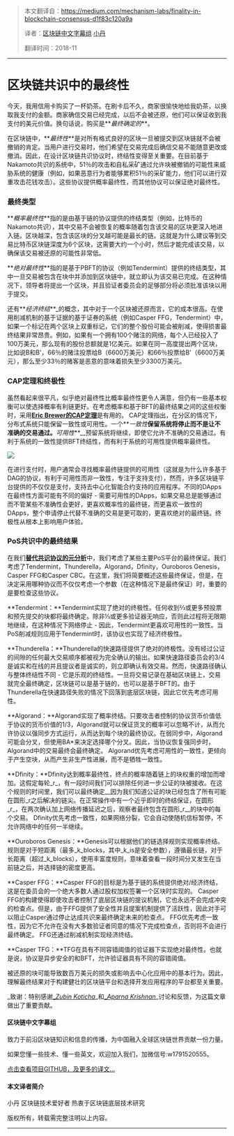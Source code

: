 

> 本文翻译自：https://medium.com/mechanism-labs/finality-in-blockchain-consensus-d1f83c120a9a
>
> 译者：[区块链中文字幕组](https://github.com/BlockchainTranslator/EOS) [小丹](https://github.com/zhuangjun)
>
> 翻译时间：2018-11

----------------------------------------------------



# 区块链共识中的最终性

今天，我用信用卡购买了一杯奶茶。在刷卡后不久，商家很愉快地给我奶茶，以换取我支付的金额。商家确信交易已经完成，以后不会被还原，他们可以保证收到我支付的美元价值。换句话说，购买是**_最终确定的_**。

在区块链中，**_最终性_**是对所有格式良好的区块一旦被提交到区块链就不会被撤销的肯定。当用户进行交易时，他们希望在交易完成后确信交易不能随意更改或撤消。因此，在设计区块链共识协议时，终结性变得至关重要。在目前基于Nakamoto共识的系统中，51％的攻击和自私采矿通过允许块被撤销的可能性来威胁系统的健康（例如，如果恶意行为者能够累积51％的采矿能力，他们可以进行双重攻击花钱攻击）。这些协议提供概率最终性，而其他协议可以保证绝对最终性。

### 最终类型

**_概率最终性_**指的是由基于链的协议提供的终结类型（例如，比特币的Nakamoto共识），其中交易不会被恢复的概率随着包含该交易的区块更深入地进入链。区块越深，包含该区块的分叉越可能是最长的链。这就是为什么建议等到交易比特币区块链深度为6个区块，这需要大约一个小时，然后才能完成该交易，以确保该交易被还原的可能性非常低。

**_绝对最终性_**指的是基于PBFT的协议（例如Tendermint）提供的终结类型，其中一旦交易被包含在块中并添加到区块链中，就立即认为该交易已完成。在这种情况下，领导者将提出一个区块，并且验证者委员会的足够部分将必须批准该块以用于提交。

还有**_经济终结_**_的概念，其中对于一个区块被还原而言，它的成本很高。在使用削减机制的基于证据的基于证券的系统（例如Casper FFG，Tendermint）中，如果一个标记在两个区块上双重标记，它们的整个股份可能会被削减，使得损害最终结果非常昂贵。例如，如果有一个拥有100个赌注的网络，每个人已经投入了100万美元，那么现有的股份总额就是1亿美元。如果在同一高度提出两个区块，比如说B和B'，66％的赌注投票给B（6600万美元）和66％投票给B'（6600万美元），那么至少33％的赌客是恶意的意味着损失至少3300万美元。

### CAP定理和终极性

虽然看起来很平凡，似乎绝对最终性比概率最终性更令人满意，但仍有一些基本权衡可以使选择概率有利链更好。在考虑概率和基于BFT的最终结果之间的这些权衡时，采用[**Eric Brewer的CAP定理**][3]是有用的。 CAP定理指出，在分区的情况下，分布式系统只能保留一致性或可用性。一个**_一致性_**保留系统将停止而不是让不准确的交易通过。**_可用性_**__预留系统将继续，即使它允许不准确的交易通过。有利于系统的一致性提供BFT终结性，而有利于系统的可用性提供概率最终性。

![][4]

在进行支付时，用户通常会寻找概率最终链提供的可用性（这就是为什么许多基于​​DAG的协议，有利于可用性而非一致性，专注于支持支付），然而，许多区块链平台提供的不仅仅是支付，支持去中心化智能合约支持的应用程序。不同的DApps在最终性方面可能有不同的偏好 - 需要可用性的DApps，如果交易总是能够通过而不管某些不准确性会更好，更喜欢概率性的最终链，而更喜欢一致性的DApps，整个申请停止代替不准确的交易是更可取的，更喜欢绝对的最终链。终极性从根本上影响用户体验。

### PoS共识中的最终结果

在我们[**替代共识协议的元分析**][5]中，我们考虑了某些主要PoS平台的最终保证。我们考虑了Tendermint，Thunderella，Algorand，Dfinity，Ouroboros Genesis，Casper FFG和Casper CBC。在这里，我们将简要概述这些最终保证，但是，在决定采用哪种协议而不仅仅考虑一个参数（在这种情况下是最终保证）时，重要的是要检查这些协议。

**Tendermint：**Tendermint实现了绝对的终极性。任何收到⅔或更多预投票和预先提交的块都将最终确定。除非⅓或更多验证器无响应，否则此过程将无限期地继续，在这种情况下网络停止 - 因此，Tendermint更喜欢可用性的一致性。当PoS削减规则应用于Tendermint时，该协议也实现了经济终极性。

**Thunderella：**Thunderella的快速路径提供了绝对的终极性。没有经过公证的间隙的任何最大交易顺序都被视为完全确认的输出。如果快速路径委员会的3/4是诚实和在线的并且提议者是诚实的，则立即确认有效交易。然而，快速路径确认与整体终结性不同 - 它是乐观的终结性。一旦将交易记录在基础区块链上，交易就完全最终确定，区块链可以是基于链的，也可以是基于BFT的。由于Thunderella在快速路径失败的情况下回落到底层区块链，因此它优先考虑可用性。

**Algorand：**Algorand实现了概率终结。只要攻击者控制的协议货币价值低于协议的货币价值的1/3，Algorand就可以保证货叉的概率可以忽略不计，从而允许协议以强同步方式运行，从而达到每个块的最终协议。在弱同步中，Algorand可能会分叉，但使用BA*来决定选择哪个分叉。因此，当协议恢复强同步时，Algorand中的交易最终会最终确定。 Algorand优先考虑可用性的一致性，更倾向于产生空块，从而产生非生产性进展，而不是牺牲一致性。

**Dfinity：**Dfinity达到概率最终性，终点的概率随着链上的块权重的增加而增加。这假定每轮_r_，有一段时间我们可以排除任何进一步公证的块被接收。在这个规则的时间里，我们可以最终确定__因为我们知道公证的块已经包含了所有可能在圆形_r之后解决的链尖。在正常操作中有一个近乎即时的终结保证，在圆形_r_，在两次确认加上网络传播延迟之后，观察者最终包含在圆形_r__的块中的每个交易。 Dfinity优先考虑一致性，如果网络分裂，它会自动使随机信标暂停，不允许网络中的任何一半继续。

**Ouroboros Genesis：**Genesis可以根据他们的链选择规则实现概率终结。规则是对于短距离（最多_k_blocks，其中_k_is是安全参数），遵循最长链，对于长距离（超过_k_blocks），使用丰富度规则，意味着查看一段时间分叉发生在当前链之后，并选择链的密度更高。

**Casper FFG：**Casper FFG的目标是为基于链的系统提供绝对/经济终结，这是在委员会的一个绝大多数人通过股权加权签署一个区块时实现的。 Casper FFG的构建使得即使攻击者控制了底层区块链的提议机制，它也永远不会完成冲突的检查点。但是，由于FFG提供了安全性并且提案机制提供了活跃性，因此对手可以阻止Casper通过停止达成共识来最终确定未来的检查点。 FFG优先考虑一致性，因为它不允许在没有大多数验证者同意的情况下完成检查点，否则将不会进行最终确定。 FFG还通过削减机制实现经济终结。

**Casper TFG：**TFG在具有不同容错阈值的验证器下实现绝对最终性。也就是说，协议是异步安全的和BFT，允许验证器具有不同的容错阈值。

被还原的块可能导致数百万美元的损失或影响去中心化应用中的基本行为。因此，理解最终结果对于构建健壮的区块链平台和选择开发应用程序的平台都至关重要。

_致谢：特别感谢[__Zubin Koticha_][6]_和[__Aparna Krishnan_][7]_讨论和反馈，为这篇文章做出了重要贡献。

[1]: https://twitter.com/lwsnbaker
[2]: https://twitter.com/AriDavidPaul/status/1035337279219347456
[3]: https://people.eecs.berkeley.edu/~brewer/cs262b-2004/PODC-keynote.pdf
[4]: https://cdn-images-1.medium.com/max/2000/0*fcdj_vNNJJDR34S9
[5]: https://github.com/Mechanism-Labs/MetaAnalysis-of-Alternative-Consensus-Protocols
[6]: https://twitter.com/snarkyzk?lang=en
[7]: http://twitter.com/aparnalocked



#### 区块链中文字幕组

致力于前沿区块链知识和信息的传播，为中国融入全球区块链世界贡献一份力量。

如果您懂一些技术、懂一些英文，欢迎加入我们，加微信号:w1791520555。

[点击查看项目GITHUB，及更多的译文...](https://github.com/BlockchainTranslator/EOS)

#### 本文译者简介

小丹 区块链技术爱好者  热衷于区块链底层技术研究

版权所有，转载需完整注明以上内容。

----------------------------------------------------
